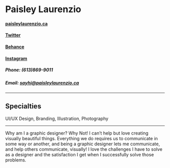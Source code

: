 # Paisley Laurenzio

#### [paisleylaurenzio.ca](https://paisleylaurenzio.ca)

#### [Twitter](https://twitter.com/designinpaisley)

#### [Behance](https://www.behance.net/paisleylau2639)

#### [Instagram](http://www.pikore.com/paisleylaurenzio)

##### Phone: (613)869-9011
##### Email: sayhi@paisleylaurenzio.ca

---

## Specialties 

UI/UX Design, Branding, Illustration, Photography

---

Why am I a graphic designer? Why Not! I can’t help but love creating visually beautiful things. Everything we do requires us to communicate in some way or another, and being a graphic designer lets me communicate, and help others communicate, visually! I love the challenges I have to solve as a designer and the satisfaction I get when I successfully solve those problems. 